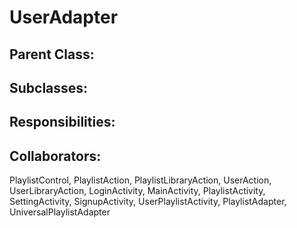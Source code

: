 # UserAdapter

## Parent Class:


## Subclasses:


## Responsibilities:


## Collaborators:
PlaylistControl, PlaylistAction, PlaylistLibraryAction, UserAction, UserLibraryAction, LoginActivity, MainActivity, PlaylistActivity, SettingActivity, SignupActivity,
UserPlaylistActivity, PlaylistAdapter, UniversalPlaylistAdapter
